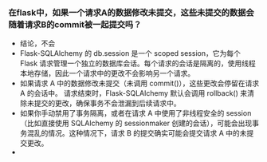 ### 在flask中，如果一个请求A的数据修改未提交，这些未提交的数据会随着请求B的commit被一起提交吗？
- 结论，不会
- Flask-SQLAlchemy 的 db.session 是一个 scoped session，它为每个 Flask 请求管理一个独立的数据库会话。每个请求的会话是隔离的，使用线程本地存储，因此一个请求中的更改不会影响另一个请求。
- 如果请求 A 中的数据修改未提交（未调用 commit()），这些更改会停留在请求 A 的会话中。
请求结束时，Flask-SQLAlchemy 默认会调用 rollback() 来清除未提交的更改，确保事务不会泄漏到后续请求中。
- 如果你手动禁用了事务隔离，或者在请求 A 中使用了非线程安全的 session（比如直接使用 SQLAlchemy 的 sessionmaker 创建的会话），可能会出现事务混乱的情况。这种情况下，请求 B 的提交确实可能会提交请求 A 中的未提交更改。
- 
